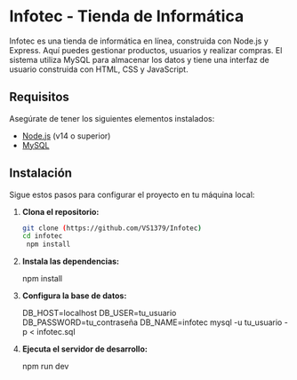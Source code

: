 # Infotec - Tienda de Informática

Infotec es una tienda de informática en línea, construida con Node.js y Express. Aquí puedes gestionar productos, usuarios y realizar compras. El sistema utiliza MySQL para almacenar los datos y tiene una interfaz de usuario construida con HTML, CSS y JavaScript.

## Requisitos

Asegúrate de tener los siguientes elementos instalados:

- [Node.js](https://nodejs.org/) (v14 o superior)
- [MySQL](https://www.mysql.com/)

## Instalación

Sigue estos pasos para configurar el proyecto en tu máquina local:

1. **Clona el repositorio:**

   ```bash
   git clone (https://github.com/VS1379/Infotec)
   cd infotec
    npm install

2. **Instala las dependencias:**

    npm install

3. **Configura la base de datos:**

    DB_HOST=localhost
    DB_USER=tu_usuario
    DB_PASSWORD=tu_contraseña
    DB_NAME=infotec
    mysql -u tu_usuario -p < infotec.sql

4. **Ejecuta el servidor de desarrollo:**

    npm run dev

